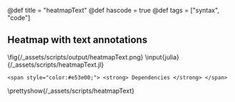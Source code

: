 @def title = "heatmapText"
@def hascode = true
@def tags = ["syntax", "code"]

## Heatmap with text annotations
\fig{/_assets/scripts/output/heatmapText.png}
\input{julia}{/_assets/scripts/heatmapText.jl}
~~~
<span style="color:#e53e00;"> <strong> Dependencies </strong> </span>
~~~
\prettyshow{/_assets/scripts/heatmapText}
